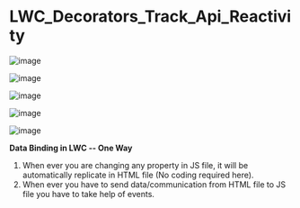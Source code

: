 # LWC_Decorators_Track_Api_Reactivity

![image](https://github.com/user-attachments/assets/014e1117-5113-4500-ac5d-1b19f47420cf)

![image](https://github.com/user-attachments/assets/e5a027c4-d80e-40fb-a732-077c71abd1ef)

![image](https://github.com/user-attachments/assets/891934a6-516b-4b3d-b808-f6d6ba42af82)

![image](https://github.com/user-attachments/assets/4b8f1136-19db-434c-8b50-1b9c7c0d4cab)

![image](https://github.com/user-attachments/assets/5a1fc0f4-4c05-4044-94fc-d2d609c520ce)

**Data Binding in LWC  -- One Way**
1. When ever you are changing any property in JS file, it will be automatically replicate in HTML file (No coding required here).
2. When ever you have to send data/communication from HTML file to JS file you have to take help of events.
